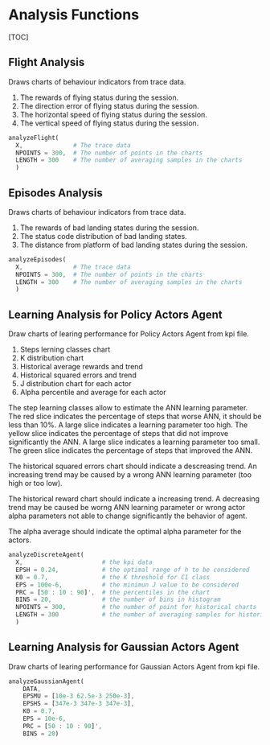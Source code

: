 # Analysis Functions

[TOC]

## Flight Analysis

Draws charts of behaviour indicators from trace data.

1. The rewards of flying status during the session.
2. The direction error of flying status during the session.
3. The horizontal speed of flying status during the session.
4. The vertical speed of flying status during the session.

```octave
analyzeFlight(
  X,              # The trace data
  NPOINTS = 300,  # The number of points in the charts
  LENGTH = 300    # The number of averaging samples in the charts
  )
```

## Episodes Analysis

Draws charts of behaviour indicators from trace data.

1. The rewards of bad landing states during the session.
2. The status code distribution of bad landing states.
3. The distance from platform of bad landing states during the session.

```octave
analyzeEpisodes(
  X,              # The trace data
  NPOINTS = 300,  # The number of points in the charts
  LENGTH = 300    # The number of averaging samples in the charts
  )
```

## Learning Analysis for Policy Actors Agent

Draw charts of learing performance for Policy Actors Agent from kpi file.

1. Steps lerning classes chart
2. K distribution chart
3. Historical average rewards and trend
4. Historical squared errors and trend
5. J distribution chart for each actor
5. Alpha percentile and average for each actor

The step learning classes allow to estimate the ANN learning parameter.
The red slice indicates the percentage of steps that worse ANN, it should be less than 10%. A large slice indicates a learning parameter too high.
The yellow slice indicates the percentage of steps that did not improve significantly the ANN. A large slice indicates a learning parameter too small.
The green slice indicates the percentage of steps that improved the ANN.

The historical squared errors chart should indicate a descreasing trend. An increasing trend may be caused by a wrong ANN learning parameter (too high or too low).

The historical reward chart should indicate a increasing trend. A decreasing trend may be caused be worng ANN learning parameter or wrong actor alpha parameters not able to change significantly the behavior of agent.

The alpha average should indicate the optimal alpha parameter for the actors.

```octave
analyzeDiscreteAgent(
  X,                      # the kpi data
  EPSH = 0.24,            # the optimal range of h to be considered
  K0 = 0.7,               # the K threshold for C1 class
  EPS = 100e-6,           # the minimun J value to be considered
  PRC = [50 : 10 : 90]',  # the percentiles in the chart
  BINS = 20,              # the number of bins in histogram
  NPOINTS = 300,          # the number of point for historical charts
  LENGTH = 300            # the number of averaging samples for historical chrts
  )
```

## Learning Analysis for Gaussian Actors Agent

Draw charts of learing performance for Gaussian Actors Agent from kpi file.

```octave
analyzeGaussianAgent(
    DATA,
    EPSMU = [10e-3 62.5e-3 250e-3],
    EPSHS = [347e-3 347e-3 347e-3],
    K0 = 0.7,
    EPS = 10e-6,
    PRC = [50 : 10 : 90]',
    BINS = 20)
```
